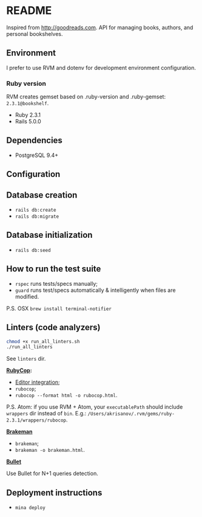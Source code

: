 # README

Inspired from http://goodreads.com.
API for managing books, authors, and personal bookshelves.

## Environment

I prefer to use RVM and dotenv for development environment configuration.

### Ruby version

RVM creates gemset based on .ruby-version and .ruby-gemset: `2.3.1@bookshelf`.

* Ruby 2.3.1
* Rails 5.0.0

## Dependencies

* PostgreSQL 9.4+

## Configuration

## Database creation

* `rails db:create`
* `rails db:migrate`

## Database initialization

* `rails db:seed`

## How to run the test suite

* `rspec` runs tests/specs manually;
* `guard` runs test/specs automatically & intelligently when files are modified.

P.S. OSX `brew install terminal-notifier`

## Linters (code analyzers)

```bash
chmod +x run_all_linters.sh
./run_all_linters
```

See `linters` dir.

**[RubyCop](https://github.com/bbatsov/rubocop):**
* [Editor integration](https://github.com/bbatsov/rubocop#editor-integration);
* `rubocop`;
* `rubocop --format html -o rubocop.html`.

P.S. Atom: if you use RVM + Atom, your `executablePath` should include `wrappers` dir instead of `bin`.
E.g.: `/Users/akrisanov/.rvm/gems/ruby-2.3.1/wrappers/rubocop`.

**[Brakeman](https://github.com/presidentbeef/brakeman)**

* `brakeman`;
* `brakeman -o brakeman.html`.

**[Bullet](https://github.com/flyerhzm/bullet)**

Use Bullet for N+1 queries detection.

## Deployment instructions

* `mina deploy`
